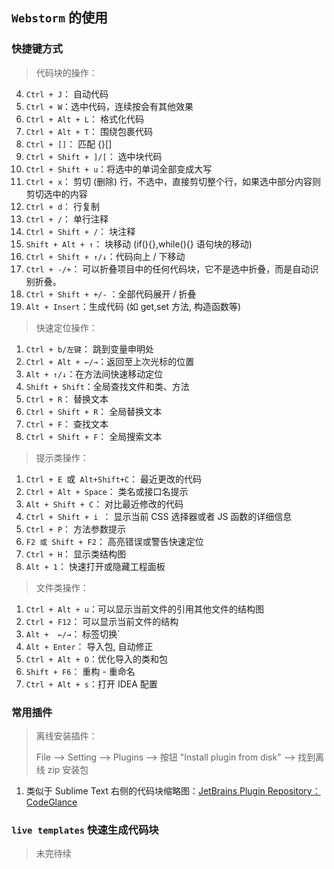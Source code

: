 

## `Webstorm` 的使用

### 快捷键方式
> 代码块的操作：



4. `Ctrl + J`： 自动代码
5. `Ctrl + W`：选中代码，连续按会有其他效果
10. `Ctrl + Alt + L`： 格式化代码
11. `Ctrl + Alt + T`： 围绕包裹代码
12. `Ctrl + []`： 匹配 {}[]
13. `Ctrl + Shift + ]/[`： 选中块代码
14. `Ctrl + Shift + u`：将选中的单词全部变成大写
15. `Ctrl + x`： 剪切 (删除) 行，不选中，直接剪切整个行，如果选中部分内容则剪切选中的内容
16. `Ctrl + d`： 行复制
17. `Ctrl + /`： 单行注释 
18. `Ctrl + Shift + /`： 块注释
19. `Shift + Alt + ↑`： 块移动 (if(){},while(){} 语句块的移动)
20. `Ctrl + Shift + ↑/↓`：代码向上 / 下移动
21. `Ctrl + -/+`： 可以折叠项目中的任何代码块，它不是选中折叠，而是自动识别折叠。
22. `Ctrl + Shift + +/-` ：全部代码展开 / 折叠
23. `Alt + Insert`：生成代码 (如 get,set 方法, 构造函数等)

> 快速定位操作：



1. `Ctrl + b/左键`： 跳到变量申明处
2. `Ctrl + Alt + ←/→`：返回至上次光标的位置
3. `Alt + ↑/↓`：在方法间快速移动定位
4. `Shift + Shift`：全局查找文件和类、方法
5. `Ctrl + R`： 替换文本
6. `Ctrl + Shift + R`： 全局替换文本
7. `Ctrl + F`： 查找文本
8. `Ctrl + Shift + F`： 全局搜索文本


> 提示类操作：




1. `Ctrl + E `或` Alt+Shift+C`： 最近更改的代码
2. `Ctrl + Alt + Space`： 类名或接口名提示
3. `Alt + Shift + C`： 对比最近修改的代码
4. `Ctrl + Shift + i `： 显示当前 CSS 选择器或者 JS 函数的详细信息
5. `Ctrl + P`： 方法参数提示
6. `F2 或 Shift + F2`： 高亮错误或警告快速定位
7. `Ctrl + H`： 显示类结构图
8. `Alt + 1`： 快速打开或隐藏工程面板

> 文件类操作：



1. `Ctrl + Alt + u`：可以显示当前文件的引用其他文件的结构图
2. `Ctrl + F12`： 可以显示当前文件的结构
3. `Alt +  ←/→`： 标签切换`
4. `Alt + Enter`： 导入包, 自动修正
5. `Ctrl + Alt + O`：优化导入的类和包
6. `Shift + F6`： 重构 - 重命名
7. `Ctrl + Alt + s`：打开 IDEA 配置

### 常用插件

> 离线安装插件：
>
> File --> Setting --> Plugins --> 按钮 "Install plugin from disk" --> 找到离线 zip 安装包

1. 类似于 Sublime Text 右侧的代码块缩略图：[JetBrains Plugin Repository： CodeGlance](https://plugins.jetbrains.com/plugin/7275-codeglance/)

### `live templates` 快速生成代码块

> 未完待续